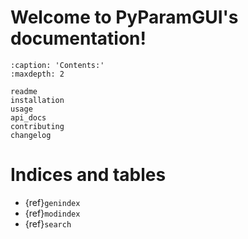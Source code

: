 # Welcome to PyParamGUI's documentation!

```{toctree}
:caption: 'Contents:'
:maxdepth: 2

readme
installation
usage
api_docs
contributing
changelog
```

# Indices and tables

- {ref}`genindex`
- {ref}`modindex`
- {ref}`search`
